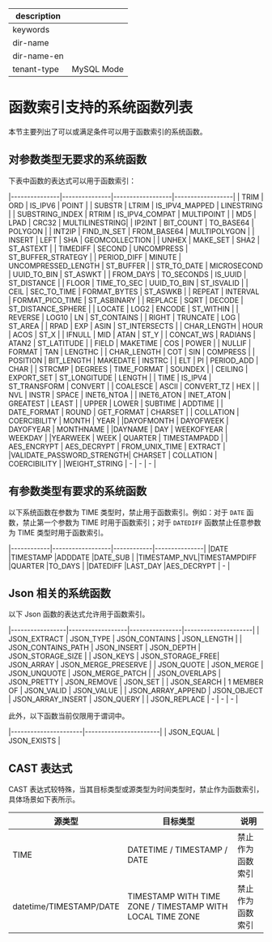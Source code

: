 |description||
|---|---|
|keywords||
|dir-name||
|dir-name-en||
|tenant-type|MySQL Mode|

# 函数索引支持的系统函数列表

本节主要列出了可以或满足条件可以用于函数索引的系统函数。

## 对参数类型无要求的系统函数

下表中函数的表达式可以用于函数索引：

|---------------|---------------|------------------|------------------|
| TRIM          |   ORD         |   IS_IPV6        |   POINT          |
| SUBSTR        |   LTRIM       |   IS_IPV4_MAPPED |   LINESTRING     |
| SUBSTRING_INDEX  | RTRIM      |   IS_IPV4_COMPAT |   MULTIPOINT     |
| MD5           |   LPAD        |   CRC32          |   MULTILINESTRING|
| IP2INT        |   BIT_COUNT   |   TO_BASE64      |   POLYGON        |
| INT2IP        |   FIND_IN_SET |   FROM_BASE64    |   MULTIPOLYGON   |
| INSERT        |   LEFT        |   SHA            |   GEOMCOLLECTION |
| UNHEX         |   MAKE_SET    |   SHA2           |   ST_ASTEXT      |
| TIMEDIFF      |   SECOND      |   UNCOMPRESS     |   ST_BUFFER_STRATEGY |
| PERIOD_DIFF   |   MINUTE      |   UNCOMPRESSED_LENGTH  |  ST_BUFFER |
| STR_TO_DATE   |   MICROSECOND |   UUID_TO_BIN    |   ST_ASWKT       |
| FROM_DAYS     |   TO_SECONDS  |   IS_UUID        |   ST_DISTANCE    |
| FLOOR         |   TIME_TO_SEC |   UUID_TO_BIN    |   ST_ISVALID     |
| CEIL          |   SEC_TO_TIME |   FORMAT_BYTES   |   ST_ASWKB       |
| REPEAT        |   INTERVAL    |   FORMAT_PICO_TIME  |   ST_ASBINARY |
| REPLACE       |   SQRT        |   DECODE         |   ST_DISTANCE_SPHERE |
| LOCATE        |   LOG2        |   ENCODE         |   ST_WITHIN      |
| REVERSE       |   LOG10       |   LN             |   ST_CONTAINS    |
| RIGHT         |   TRUNCATE    |   LOG            |   ST_AREA        |
| RPAD          |   EXP         |   ASIN           |   ST_INTERSECTS  |
| CHAR_LENGTH   |   HOUR        |   ACOS           |   ST_X           |
| IFNULL        |   MID         |   ATAN           |   ST_Y           |
| CONCAT_WS     |   RADIANS     |   ATAN2          |   ST_LATITUDE    |
| FIELD         |   MAKETIME    |   COS            |   POWER          |
| NULLIF        |   FORMAT      |   TAN            |   LENGTHC        |
| CHAR_LENGTH   |   COT         |   SIN            |   COMPRESS       |
| POSITION      |   BIT_LENGTH  |   MAKEDATE       |   INSTRC         |
| ELT           |   PI          |   PERIOD_ADD     |   CHAR           |
| STRCMP        |   DEGREES     |   TIME_FORMAT    |   SOUNDEX        |
| CEILING       |   EXPORT_SET  |   ST_LONGITUDE   |   LENGTH         |
| TIME          |   IS_IPV4     |   ST_TRANSFORM   |   CONVERT        |
| COALESCE      |   ASCII       |   CONVERT_TZ     |   HEX            |
| NVL           |   INSTR       |   SPACE          |   INET6_NTOA      |
| INET6_ATON     |   INET_ATON  |   GREATEST       |   LEAST          |
| UPPER         |   LOWER       |   SUBTIME        |   ADDTIME        |
| DATE_FORMAT   |   ROUND       |   GET_FORMAT     |   CHARSET          |
| COLLATION     | COERCIBILITY  |   MONTH          |  YEAR             |
|DAYOFMONTH     | DAYOFWEEK     |   DAYOFYEAR      |  MONTHNAME       |
|DAYNAME        |  DAY          |   WEEKOFYEAR     |  WEEKDAY         |
|YEARWEEK       |  WEEK         |   QUARTER        |  TIMESTAMPADD    |
| AES_ENCRYPT   |  AES_DECRYPT  |   FROM_UNIX_TIME  |   EXTRACT       |
|VALIDATE_PASSWORD_STRENGTH| CHARSET   | COLLATION        | COERCIBILITY |
|WEIGHT_STRING  |  -            |  -            |  -            |

## 有参数类型有要求的系统函数

以下系统函数在参数为 TIME 类型时，禁止用于函数索引。例如：对于 `DATE` 函数，禁止第一个参数为 TIME 时用于函数索引；对于 `DATEDIFF` 函数禁止任意参数为 TIME 类型时用于函数索引。

|------------|------------------|------------|---------------|
|DATE        |TIMESTAMP         |ADDDATE     |DATE_SUB       |
|TIMESTAMP_NVL|TIMESTAMPDIFF    |QUARTER     |TO_DAYS        |
|DATEDIFF    |LAST_DAY          |AES_DECRYPT |    -          |

## Json 相关的系统函数

以下 Json 函数的表达式允许用于函数索引。

|-----------------|------------------|----------------|---------------------|
| JSON_EXTRACT    |  JSON_TYPE       | JSON_CONTAINS  | JSON_LENGTH         |
| JSON_CONTAINS_PATH  | JSON_INSERT  | JSON_DEPTH     | JSON_STORAGE_SIZE   |
| JSON_KEYS       | JSON_STORAGE_FREE|  JSON_ARRAY    | JSON_MERGE_PRESERVE |
| JSON_QUOTE      | JSON_MERGE       |  JSON_UNQUOTE  | JSON_MERGE_PATCH    |
| JSON_OVERLAPS   | JSON_PRETTY      |  JSON_REMOVE   | JSON_SET            |
| JSON_SEARCH     | 1 MEMBER OF      |  JSON_VALID    | JSON_VALUE          |
| JSON_ARRAY_APPEND | JSON_OBJECT    |  JSON_ARRAY_INSERT | JSON_QUERY      |
| JSON_REPLACE      | - | - | - |

此外，以下函数当前仅限用于谓词中。

|----------------------|-----------------------|
| JSON_EQUAL           | JSON_EXISTS           |

## CAST 表达式

CAST 表达式较特殊，当其目标类型或源类型为时间类型时，禁止作为函数索引，具体场景如下表所示。

| 源类型                                  | 目标类型                       | 说明            |
|----------------------------------------|--------------------------------|----------------|
| TIME                                   | DATETIME / TIMESTAMP / DATE    | 禁止作为函数索引 |
| datetime/TIMESTAMP/DATE                | TIMESTAMP WITH TIME ZONE / TIMESTAMP WITH LOCAL TIME ZONE | 禁止作为函数索引 |
